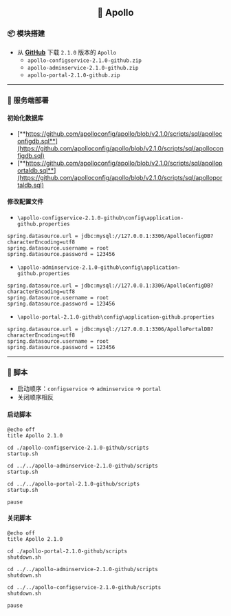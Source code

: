 <h2 align="center">📔 Apollo</h2>

### 📦 模块搭建

* 从 [**GitHub**](https://github.com/apolloconfig/apollo/releases) 下载 `2.1.0` 版本的 `Apollo`
    * `apollo-configservice-2.1.0-github.zip`
    * `apollo-adminservice-2.1.0-github.zip`
    * `apollo-portal-2.1.0-github.zip`

---

### 🧰 服务端部署

#### 初始化数据库

* [**https://github.com/apolloconfig/apollo/blob/v2.1.0/scripts/sql/apolloconfigdb.sql**](https://github.com/apolloconfig/apollo/blob/v2.1.0/scripts/sql/apolloconfigdb.sql)
* [**https://github.com/apolloconfig/apollo/blob/v2.1.0/scripts/sql/apolloportaldb.sql**](https://github.com/apolloconfig/apollo/blob/v2.1.0/scripts/sql/apolloportaldb.sql)

#### 修改配置文件

* `\apollo-configservice-2.1.0-github\config\application-github.properties`

```properties
spring.datasource.url = jdbc:mysql://127.0.0.1:3306/ApolloConfigDB?characterEncoding=utf8
spring.datasource.username = root
spring.datasource.password = 123456
```

* `\apollo-adminservice-2.1.0-github\config\application-github.properties`

```properties
spring.datasource.url = jdbc:mysql://127.0.0.1:3306/ApolloConfigDB?characterEncoding=utf8
spring.datasource.username = root
spring.datasource.password = 123456
```

* `\apollo-portal-2.1.0-github\config\application-github.properties`

```properties
spring.datasource.url = jdbc:mysql://127.0.0.1:3306/ApolloPortalDB?characterEncoding=utf8
spring.datasource.username = root
spring.datasource.password = 123456
```

---

### 🔑 脚本

* 启动顺序：`configservice` -> `adminservice` -> `portal`
* 关闭顺序相反

#### 启动脚本

```
@echo off
title Apollo 2.1.0

cd ./apollo-configservice-2.1.0-github/scripts
startup.sh

cd ../../apollo-adminservice-2.1.0-github/scripts
startup.sh

cd ../../apollo-portal-2.1.0-github/scripts
startup.sh

pause
```

#### 关闭脚本

```
@echo off
title Apollo 2.1.0

cd ./apollo-portal-2.1.0-github/scripts
shutdown.sh

cd ../../apollo-adminservice-2.1.0-github/scripts
shutdown.sh

cd ../../apollo-configservice-2.1.0-github/scripts
shutdown.sh

pause
```
